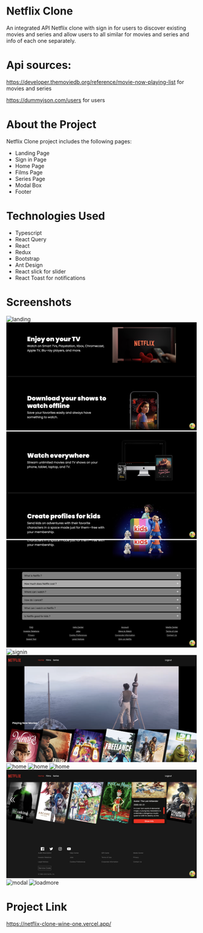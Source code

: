 # Netflix Clone

An integrated API Netflix clone with sign in for users to discover existing movies and series and allow users to all similar for movies and series and info of each one separately.

# Api sources:

https://developer.themoviedb.org/reference/movie-now-playing-list for movies and series

https://dummyjson.com/users for users

# About the Project

Netflix Clone project includes the following pages:

- Landing Page
- Sign in Page
- Home Page
- Films Page
- Series Page
- Modal Box
- Footer

# Technologies Used

- Typescript
- React Query
- React
- Redux
- Bootstrap
- Ant Design
- React slick for slider
- React Toast for notifications

# Screenshots

<img alt='landing' src='/screenshots/landingpage.png'>
<img alt='landing' src='/screenshots/landingpage2.png'>
<img alt='landing' src='/screenshots/landingpage3.png'>
<img alt='landing' src='/screenshots/landingpage4.png'>
<img alt='signin' src='/screenshots/signin.png'>
<img alt='home' src='/screenshots/Home.png'>
<img alt='home' src='/screenshots/home2.png'>
<img alt='home' src='/screenshots/home3.png'>
<img alt='home' src='/screenshots/home4.png'>
<img alt='home' src='/screenshots/home5.png'>
<img alt='modal' src='/screenshots/modalbox.png'>
<img alt='loadmore' src='/screenshots/loadmore.png'>

# Project Link

https://netflix-clone-wine-one.vercel.app/
